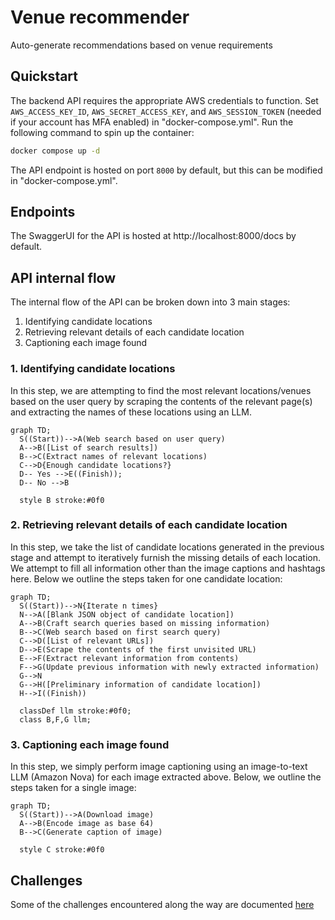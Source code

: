 # Venue recommender
Auto-generate recommendations based on venue requirements

## Quickstart
The backend API requires the appropriate AWS credentials to function. Set `AWS_ACCESS_KEY_ID`, `AWS_SECRET_ACCESS_KEY`, and `AWS_SESSION_TOKEN` (needed if your account has MFA enabled) in "docker-compose.yml". Run the following command to spin up the container:
```sh
docker compose up -d
``` 

The API endpoint is hosted on port `8000` by default, but this can be modified in "docker-compose.yml".

## Endpoints
The SwaggerUI for the API is hosted at http://localhost:8000/docs by default. 

## API internal flow
The internal flow of the API can be broken down into 3 main stages:
1. Identifying candidate locations
2. Retrieving relevant details of each candidate location
3. Captioning each image found

### 1. Identifying candidate locations
In this step, we are attempting to find the most relevant locations/venues based on the user query by scraping the contents of the relevant page(s) and extracting the names of these locations using an LLM.

```mermaid
graph TD;
  S((Start))-->A(Web search based on user query)
  A-->B([List of search results])
  B-->C(Extract names of relevant locations)
  C-->D{Enough candidate locations?}
  D-- Yes -->E((Finish));
  D-- No -->B

  style B stroke:#0f0
```

### 2. Retrieving relevant details of each candidate location
In this step, we take the list of candidate locations generated in the previous stage and attempt to iteratively furnish the missing details of each location. We attempt to fill all information other than the image captions and hashtags here. Below we outline the steps taken for one candidate location:

```mermaid
graph TD;
  S((Start))-->N{Iterate n times}
  N-->A([Blank JSON object of candidate location])
  A-->B(Craft search queries based on missing information)
  B-->C(Web search based on first search query)
  C-->D([List of relevant URLs])
  D-->E(Scrape the contents of the first unvisited URL)
  E-->F(Extract relevant information from contents)
  F-->G(Update previous information with newly extracted information)
  G-->N
  G-->H([Preliminary information of candidate location])
  H-->I((Finish))

  classDef llm stroke:#0f0;
  class B,F,G llm;
```

### 3. Captioning each image found
In this step, we simply perform image captioning using an image-to-text LLM (Amazon Nova) for each image extracted above. Below, we outline the steps taken for a single image:

```mermaid
graph TD;
  S((Start))-->A(Download image)
  A-->B(Encode image as base 64)
  B-->C(Generate caption of image)

  style C stroke:#0f0
```

## Challenges
Some of the challenges encountered along the way are documented [here](docs/challenges.md)

